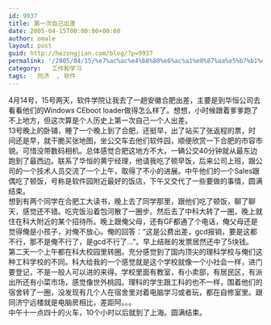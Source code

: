 ```yaml
---
id: 9937
title: 第一次自己出差
date: 2005-04-15T00:00:00+00:00
author: omale
layout: post
guid: http://hezongjian.com/blog/?p=9937
permalink: '/2005/04/15/%e7%ac%ac%e4%b8%80%e6%ac%a1%e8%87%aa%e5%b7%b1%e5%87%ba%e5%b7%ae/'
category:   工作和学习  
tags:   同济  , 软件
---
```

4月14号，15号两天，软件学院让我去了一趟安徽合肥出差，主要是到华恒公司去看看他们的Windows CEboot loader做得怎么样了。想想，小时候跟着爹爹跑了不上地方，但这次算是个人历史上第一次自己一个人出差。  
13号晚上的卧铺，睡了一个晚上到了合肥，还挺早，出了站买了张返程的票，时间还是早，就干脆买张地图，坐公交车去他们软件园，顺便欣赏一下合肥的市容市貌。可惜没带数码相机。总体感觉合肥这地方不大，一辆公交40分钟就从最东边跑到了最西边。联系了华恒的黄宁经理，他请我吃了顿早饭，后来公司上班，跟公司的一个技术人员交流了一个上午，取得了不小的进展。中午他们的一个Sales跟偶吃了顿饭，号称是软件园附近最好的饭店，下午又交代了一些要做的事情，圆满结束。  
想到有两个同学在合肥工大读书，晚上去了同学那里，跟他们吃了顿饭，聊了聊天，感觉还不错。吃完饭沿着包河散了一圈步。然后去了中科大转了一圈，晚上就住在科大附近的某个招待所。晚上跟俺父母，还有GF都通了个电话，俺父母还是觉得俺是小孩子，对俺不放心。俺的回答：“这是公费出差，gcd报销，要是这都不行，那不是俺不行了，是gcd不行了&#8230;”。早上结账的发票居然还中了5块钱。  
第二天一个上午都在科大校园里转圈。充分感觉到了国内顶尖的理科学校与俺们这种工科学校的不同。科大给我的一个感觉就是这个学校就像一个小社会一样，进门要登记，不是一般人可以进的来得。学校里面有教室，有小卖部，有居民区，有派出所还有小菜市场，感觉像世外桃园。理科的学生跟工科的也不一样，围着他们的宿舍转了一圈，没发现有几个人在宿舍里对着电脑学习或者玩，都在自修室里。跟同济宁远楼就是电脑房相比，差距阿。。。  
中午十一点四十的火车，10个小时以后就到了上海。圆满结束。

<font class=diary_poster>